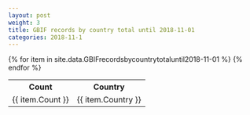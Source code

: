 ```yaml
---
layout: post
weight: 3
title: GBIF records by country total until 2018-11-01
categories: 2018-11-1
---
```

<table>
	<tr>
		<th>Count</th>
		<th>Country</th>
	</tr>
{% for item in site.data.GBIFrecordsbycountrytotaluntil2018-11-01 %}
	<tr>
		<td>{{ item.Count }}</td>
		<td>{{ item.Country }}</td>
	</tr>
                     {% endfor %}
</table>
